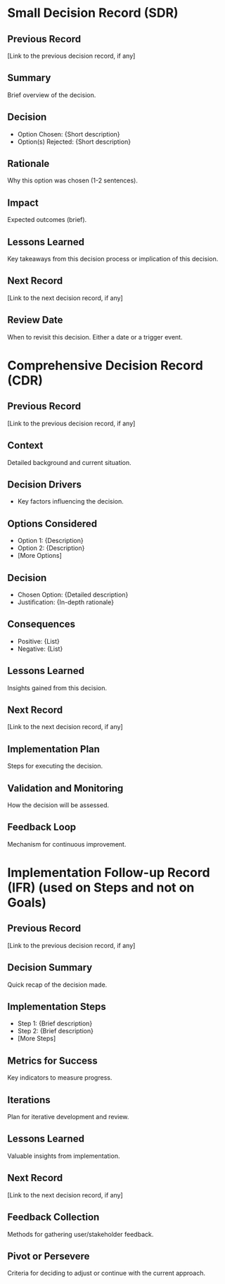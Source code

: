 # Small Decision Record (SDR)

## Previous Record
[Link to the previous decision record, if any]

## Summary
Brief overview of the decision.

## Decision
- Option Chosen: {Short description}
- Option(s) Rejected: {Short description}

## Rationale
Why this option was chosen (1-2 sentences).

## Impact
Expected outcomes (brief).

## Lessons Learned
Key takeaways from this decision process or implication of this decision.

## Next Record
[Link to the next decision record, if any]

## Review Date
When to revisit this decision. Either a date or a trigger event.


# Comprehensive Decision Record (CDR)

## Previous Record
[Link to the previous decision record, if any]

## Context
Detailed background and current situation.

## Decision Drivers
- Key factors influencing the decision.

## Options Considered
- Option 1: {Description}
- Option 2: {Description}
- [More Options]

## Decision
- Chosen Option: {Detailed description}
- Justification: {In-depth rationale}

## Consequences
- Positive: {List}
- Negative: {List}

## Lessons Learned
Insights gained from this decision.

## Next Record
[Link to the next decision record, if any]

## Implementation Plan
Steps for executing the decision.

## Validation and Monitoring
How the decision will be assessed.

## Feedback Loop
Mechanism for continuous improvement.



# Implementation Follow-up Record (IFR) (used on Steps and not on Goals)

## Previous Record
[Link to the previous decision record, if any]

## Decision Summary
Quick recap of the decision made.

## Implementation Steps
- Step 1: {Brief description}
- Step 2: {Brief description}
- [More Steps]

## Metrics for Success
Key indicators to measure progress.

## Iterations
Plan for iterative development and review.

## Lessons Learned
Valuable insights from implementation.

## Next Record
[Link to the next decision record, if any]

## Feedback Collection
Methods for gathering user/stakeholder feedback.

## Pivot or Persevere
Criteria for deciding to adjust or continue with the current approach.
